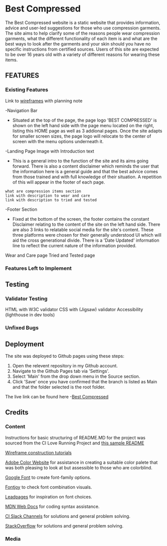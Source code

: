 # Best Compressed

The Best Compressed website is a static website that provides information, advice and user-led suggestions for those who use compression garments.
The site aims to help clarify some of the reasons people wear compression garments, what the different functionality of each item is
and what are the best ways to look after the garments and your skin should you have no specific instructions from certified sources.
Users of this site are expected to be over 16 years old with a variety of different reasons for wearing these items.


<!--OVERVIEW OF PROJECT the image of the project on multiple devices can go here -->

## FEATURES
### Existing Features
<!-- do yo u want to reference the specific project files that implement them? -->  

Link to [wireframes](https://balsamiq.cloud/sggsq12/pfyavp4/rCDA5?f=N4IgUiBcCMA0IDkpxAYWfAMhkAhHAsjgFo4DSUA2gLoC%2BQA%3D) with planning note

-Navigation  Bar
  - Situated at the top of the page, the page logo 'BEST COMPRESSED' is shown on the left hand side with the page menu located on the right, listing this HOME page as well as 3 addional pages. 
  Once the site adapts for smaller screen sizes, the page logo will relocate to the center of screen with the menu options underneath it. 

-Landing Page Image with Introduction text
  -   This is a general intro to the function of the site and its aims going forward.
  There is also a content disclaimer which reminds the user that the information here is a general guide and that the best advice comes from those trained and with full knowledge of their situation. A repetition of this will appear in the footer of each page.

    what are compression items section
    link with description to wear and care
    link with description to tried and tested

-Footer Section
   - Fixed at the bottom of the screen, the footer contains the constant Disclaimer relating to the content of the site  on the left hand side.
   There are also 3 links to relatable social media for the site's content. 
   These three platforms were chosen for their generally understood UI which will aid the cross generational divide. 
   There is a 'Date Updated' information line to reflect the current nature of the information provided.

 Wear and Care page
    Tried and Tested page

### Features Left to Implement
<!-- ideas for the future  
Animation of disclaimer if not possible here
Self produced content 
interview pages with individuals who use and wear-->

## Testing

<!-- go over all the projects features, what they were supposed to do and how they have worked.
how does the project look in the different browsers and screen sizes
mention any issues you have had - interesting bugs -->

### Validator Testing
<!-- the reports back from these validators -->
HTML with W3C validator
CSS with (Jigsaw) validator
Accessibility (lighthouse in dev tools)
### Unfixed Bugs

## Deployment
<!-- the description of how it was deployed to the hosting platform-->
The site was deployed to Github pages using these steps:
  1.  Open the relevent repository in my Github account.
  2.  Navigate to the Github Pages tab via 'Settings'.
  3.  Select 'Main' from the drop down menu in the Source section.
  4.  Click 'Save' once you have confirmed that the branch is listed as Main and that the folder selected is the root folder.

The live link can be found here -[Best Compressed](https://mjmcp.github.io/best-compressed/)

## Credits
<!-- REFERENCE ALL CONTENT, MEDIA AND EXTRA HELP SOURCES - TUTORIALS, PODCASTS, EVERYTHING -->

### Content
 Instructions for basic structuring of README.MD for the project was sourced from the CI Love Running Project and [this sample README](https://codeinstitute.s3.amazonaws.com/CSSEssentials/p1-readme.png)

 [Wireframe construction tutorials](https://wireframestogo.com)
<!-- include links to anything referenced, eg love running project--> 

[Adobe Color Website](https://color.adobe.com/create/color-wheel) for assistance in creating a suitable color palete that was both pleasing to look at but assessible to those who are colorblind.

[Google Font](https://fonts.google.com) to create font-family options.

[Fontjoy](http://fontjoy.com) to check font combination visuals.

[Leadpages](https://leadpages.com/blog.best-google-fonts/) for inspiration on font choices.

[MDN Web Docs](https://developer.mozilla.org/en-US/docs/Web/CSS) for coding syntax assistance.

[CI Slack Channels](https://code-institute-room.slack.com) for solutions and general problem solving.

[StackOverflow](https://stackoverflow.com) for solutions and general problem solving.

### Media
